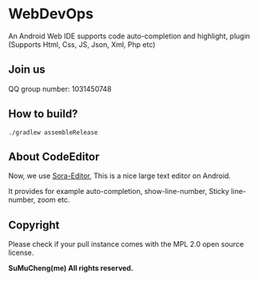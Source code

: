 # WebDevOps

An Android Web IDE supports code auto-completion and highlight, plugin (Supports Html, Css, JS, Json, Xml,
Php etc)

## Join us

QQ group number: 1031450748

## How to build?

```shell
./gradlew assembleRelease
```

## About CodeEditor

Now, we use [Sora-Editor](https://github.com/Rosemoe/sora-editor), This is a nice large text editor
on Android.

It provides for example auto-completion, show-line-number, Sticky line-number, zoom etc.

## Copyright

Please check if your pull instance comes with the MPL 2.0 open source license.

**SuMuCheng(me) All rights reserved.**